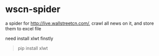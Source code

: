 # wscn-spider
a spider for http://live.wallstreetcn.com/, crawl all news on it, and store them to excel file

need install xlwt finstly
>pip install xlwt

